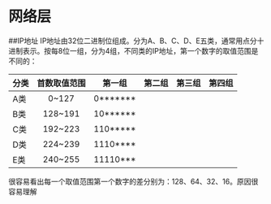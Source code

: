 网络层
=====
##IP地址
IP地址由32位二进制位组成。分为A、B、C、D、E五类，通常用点分十进制表示。按每8位一组，分为4组，不同类的IP地址，第一个数字的取值范围是不同的：

|分类|首数取值范围|第一组|第二组|第三组|第四组
|----|:------:|----|-----|------|-----
|A类|0~127|0*******|||
|B类|128~191|10******|||
|C类|192~223|110*****|||
|D类|224~239|1110****|||
|E类|240~255|11110***|||
很容易看出每一个取值范围第一个数字的差分别为：128、64、32、16。原因很容易理解

